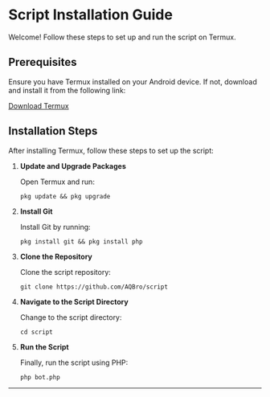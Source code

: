 <!DOCTYPE html>
<html lang="en">
<head>
   <h1>Script Installation Guide</h1>

<p>Welcome! Follow these steps to set up and run the script on Termux.</p>

<h2>Prerequisites</h2>

<p>Ensure you have Termux installed on your Android device. If not, download and install it from the following link:</p>

<p class="center">
  <a href="https://f-droid.org/repo/com.termux_1020.apk" target="_blank" class="btn">
    Download Termux
  </a>
</p>

<h2>Installation Steps</h2>

<p>After installing Termux, follow these steps to set up the script:</p>

<ol>
  <li>
    <strong>Update and Upgrade Packages</strong>
    <p>Open Termux and run:</p>
    <pre><code>pkg update && pkg upgrade</code></pre>
  </li>
  <li>
    <strong>Install Git</strong>
    <p>Install Git by running:</p>
    <pre><code>pkg install git && pkg install php</code></pre>
  </li>
  <li>
    <strong>Clone the Repository</strong>
    <p>Clone the script repository:</p>
    <pre><code>git clone https://github.com/AQBro/script</code></pre>
  </li>
  <li>
    <strong>Navigate to the Script Directory</strong>
    <p>Change to the script directory:</p>
    <pre><code>cd script</code></pre>
  </li>
  <li>
    <strong>Run the Script</strong>
    <p>Finally, run the script using PHP:</p>
    <pre><code>php bot.php</code></pre>
  </li>
</ol>

<hr>

</body>
</html>

